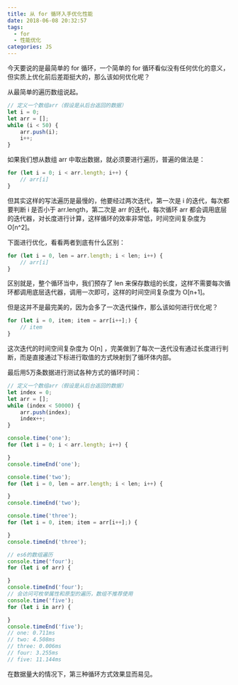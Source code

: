 ```yaml
---
title: 从 for 循环入手优化性能
date: 2018-06-08 20:32:57
tags:
  - for
  - 性能优化
categories: JS
---
```


今天要说的是最简单的 for 循环，一个简单的 for 循环看似没有任何优化的意义，但实质上优化前后差距挺大的，那么该如何优化呢？

<!-- more -->

从最简单的遍历数组说起。
```javascript
// 定义一个数组arr（假设是从后台返回的数据）
let i = 0;
let arr = [];
while (i < 50) {
    arr.push(i);
    i++;
}
```

如果我们想从数组 arr 中取出数据，就必须要进行遍历，普遍的做法是：
```javascript
for (let i = 0; i < arr.length; i++) {
    // arr[i]
}
```

但其实这样的写法遍历是最慢的，他要经过两次迭代，第一次是 i 的迭代，每次都要判断 i 是否小于 arr.length，第二次是 arr 的迭代，每次循环 arr 都会调用底层的迭代器，对长度进行计算，这样循环的效率非常低，时间空间复杂度为 O[n^2]。

下面进行优化，看看两者到底有什么区别：
```javascript
for (let i = 0, len = arr.length; i < len; i++) {
    // arr[i]
}
```

区别就是，整个循环当中，我们预存了 len 来保存数组的长度，这样不需要每次循环都调用底层迭代器，调用一次即可，这样的时间空间复杂度为 O[n+1]。

但是这并不是最完美的，因为会多了一次迭代操作，那么该如何进行优化呢？
```javascript
for (let i = 0, item; item = arr[i++];) {
    // item
}
```
这次迭代的时间空间复杂度为 O[n] ，完美做到了每次一迭代没有通过长度进行判断，而是直接通过下标进行取值的方式映射到了循环体内部。

最后用5万条数据进行测试各种方式的循环时间：
```javascript
// 定义一个数组arr（假设是从后台返回的数据）
let index = 0;
let arr = [];
while (index < 50000) {
    arr.push(index);
    index++;
}

console.time('one');
for (let i = 0; i < arr.length; i++) {

}
console.timeEnd('one');

console.time('two');
for (let i = 0, len = arr.length; i < len; i++) {

}
console.timeEnd('two');

console.time('three');
for (let i = 0, item; item = arr[i++];) {

}
console.timeEnd('three');

// es6的数组遍历
console.time('four');
for (let i of arr) {

}
console.timeEnd('four');
// 会访问可枚举属性和原型的遍历，数组不推荐使用
console.time('five');
for (let i in arr) {

}
console.timeEnd('five');
// one: 0.711ms
// two: 4.508ms
// three: 0.006ms
// four: 3.255ms
// five: 11.144ms
```
在数据量大的情况下，第三种循环方式效果显而易见。


